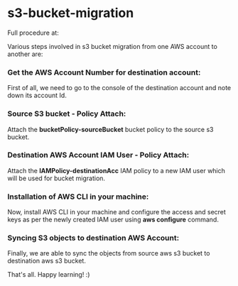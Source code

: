 # s3-bucket-migration



Full procedure at:

Various steps involved in s3 bucket migration from one AWS account to another are:

### Get the AWS Account Number for destination account:
First of all, we need to go to the console of the destination account and note down its account Id.

### Source S3 bucket - Policy Attach:
Attach the **bucketPolicy-sourceBucket** bucket policy to the source s3 bucket.

### Destination AWS Account IAM User - Policy Attach:
Attach the **IAMPolicy-destinationAcc** IAM policy to a new IAM user which will be used for bucket migration.

### Installation of AWS CLI in your machine:
Now, install AWS CLI in your machine and configure the access and secret keys as per the newly created IAM user using **aws configure** command.

### Syncing S3 objects to destination AWS Account:
Finally, we are able to sync the objects from source aws s3 bucket to destination aws s3 bucket.



That's all.
Happy learning! :)

